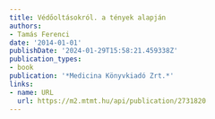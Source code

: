 ```yaml
---
title: Védőoltásokról. a tények alapján
authors:
- Tamás Ferenci
date: '2014-01-01'
publishDate: '2024-01-29T15:58:21.459338Z'
publication_types:
- book
publication: '*Medicina Könyvkiadó Zrt.*'
links:
- name: URL
  url: https://m2.mtmt.hu/api/publication/2731820
---
```

